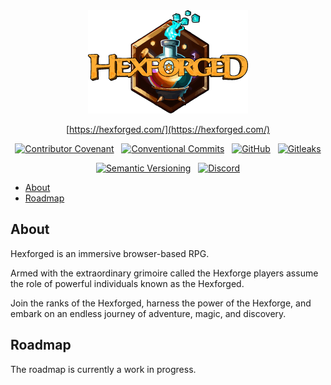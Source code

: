 ﻿<div align="center"><img src="hexforged_com/cdn/images/logo@256x.png" alt="Repository Logo" />

[https://hexforged.com/](https://hexforged.com/)

[![Contributor Covenant](https://img.shields.io/badge/contributor%20covenant-2.1-4baaaa.svg?logo=open-source-initiative&logoColor=4baaaa)](CODE_OF_CONDUCT.md) &nbsp; [![Conventional Commits](https://img.shields.io/badge/conventional%20commits-1.0.0-fe5196?style=flat&logo=conventionalcommits)](https://www.conventionalcommits.org/en/v1.0.0/) &nbsp; [![GitHub](https://img.shields.io/github/license/hexforged/web?logo=creativecommons)](LICENSE) &nbsp; [![Gitleaks](https://img.shields.io/badge/protected%20by-gitleaks-blue?logo=git&logoColor=seagreen&color=seagreen)](https://github.com/zricethezav/gitleaks)  

[![Semantic Versioning](https://img.shields.io/github/v/release/hexforged/web?include_prereleases&logo=semver&sort=semver)](https://semver.org) &nbsp; [![Discord](https://img.shields.io/discord/88713030895943680?logo=discord&color=blue&logoColor=white)](https://discord.gg/DSvUNYm)

</div>

* [About](#about)
* [Roadmap](#roadmap)

## About

Hexforged is an immersive browser-based RPG.

Armed with the extraordinary grimoire called the Hexforge players assume the role of powerful individuals known as the Hexforged.

Join the ranks of the Hexforged, harness the power of the Hexforge, and embark on an endless journey of adventure, magic, and discovery.

## Roadmap

The roadmap is currently a work in progress.
